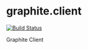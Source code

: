 # graphite.client
[![Build Status](https://travis-ci.org/brandingbrand/graphite.client.svg?branch=master)](https://travis-ci.org/brandingbrand/graphite.client)

Graphite Client
